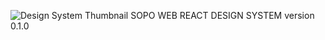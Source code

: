 ![Design System Thumbnail](https://github.com/user-attachments/assets/c9237831-c4a3-4868-b659-dc9c1d293bfa)
SOPO WEB REACT DESIGN SYSTEM
version 0.1.0
